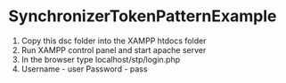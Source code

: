 # SynchronizerTokenPatternExample

1. Copy this dsc folder into the XAMPP htdocs folder
2. Run XAMPP control panel and start apache server
3. In the browser type localhost/stp/login.php
4. Username - user Password - pass
